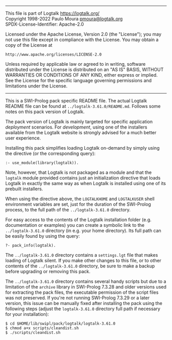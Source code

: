 ________________________________________________________________________

This file is part of Logtalk <https://logtalk.org/>  
Copyright 1998-2022 Paulo Moura <pmoura@logtalk.org>  
SPDX-License-Identifier: Apache-2.0

Licensed under the Apache License, Version 2.0 (the "License");
you may not use this file except in compliance with the License.
You may obtain a copy of the License at

    http://www.apache.org/licenses/LICENSE-2.0

Unless required by applicable law or agreed to in writing, software
distributed under the License is distributed on an "AS IS" BASIS,
WITHOUT WARRANTIES OR CONDITIONS OF ANY KIND, either express or implied.
See the License for the specific language governing permissions and
limitations under the License.
________________________________________________________________________


This is a SWI-Prolog pack specific README file. The actual Logtalk
README file can be found at `../logtalk-3.61.0/README.md`. Follows
some notes on this pack version of Logtalk.

The pack version of Logtalk is mainly targeted for specific application
*deployment* scenarios. For *development*, using one of the installers
available from the Logtalk website is strongly advised for a much better
user experience.

Installing this pack simplifies loading Logtalk on-demand by simply
using the directive (or the corresponding query):

	:- use_module(library(logtalk)).

Note, however, that Logtalk is not packaged as a module and that the
`logtalk` module provided contains just an initialization directive
that loads Logtalk in exactly the same way as when Logtalk is installed
using one of its prebuilt installers.

When using the directive above, the `LOGTALKHOME` and `LOGTALKUSER`
shell environment variables are set, just for the duration of the
SWI-Prolog process, to the full path of the `../logtalk-3.61.0`
directory.

For easy access to the contents of the Logtalk installation folder
(e.g. documentation or examples) you can create a symbolic link to the
`../logtalk-3.61.0` directory (in e.g. your home directory). Its full
path can be easily found by using the query:

	?- pack_info(logtalk).

The `../logtalk-3.61.0` directory contains a `settings.lgt` file that
makes loading of Logtalk silent. If you make other changes to this file,
or to other contents of the `../logtalk-3.61.0` directory, be sure to
make a backup before upgrading or removing this pack.

The `../logtalk-3.61.0` directory contains several handy scripts but due
to a limitation of the `archive` library in SWI-Prolog 7.3.28 and older
versions used for extracting the pack files, the executable permission
of the script files was not preserved. If you're not running SWI-Prolog
7.3.29 or a later version, this issue can be manually fixed after installing
the pack using the following steps (adjust the `logtalk-3.61.0` directory
full path if necessary for your installation):

	$ cd $HOME/lib/swipl/pack/logtalk/logtalk-3.61.0
	$ chmod a+x scripts/cleandist.sh
	$ ./scripts/cleandist.sh
